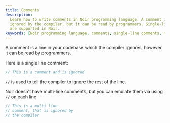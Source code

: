 ```yaml
---
title: Comments
description:
  Learn how to write comments in Noir programming language. A comment is a line of code that is
  ignored by the compiler, but it can be read by programmers. Single-line and multi-line comments
  are supported in Noir.
keywords: [Noir programming language, comments, single-line comments, multi-line comments]
---
```


A comment is a line in your codebase which the compiler ignores, however it can be read by
programmers.

Here is a single line comment:

```rust
// This is a comment and is ignored
```

`//` is used to tell the compiler to ignore the rest of the line.

Noir doesn't have multi-line comments, but you can emulate them via using `//` on each line

```rust
// This is a multi line
// comment, that is ignored by
// the compiler
```
